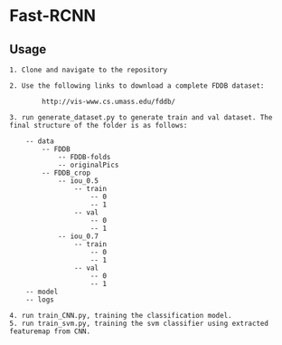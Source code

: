 # Fast-RCNN

## Usage
    
    1. Clone and navigate to the repository

    2. Use the following links to download a complete FDDB dataset:
            
            http://vis-www.cs.umass.edu/fddb/

    3. run generate_dataset.py to generate train and val dataset. The final structure of the folder is as follows:

        -- data
            -- FDDB
                -- FDDB-folds
                -- originalPics
            -- FDDB_crop
                -- iou_0.5
                    -- train
                        -- 0
                        -- 1
                    -- val
                        -- 0
                        -- 1
                -- iou_0.7
                    -- train
                        -- 0
                        -- 1
                    -- val
                        -- 0
                        -- 1
        -- model
        -- logs

    4. run train_CNN.py, training the classification model.
    5. run train_svm.py, training the svm classifier using extracted featuremap from CNN.